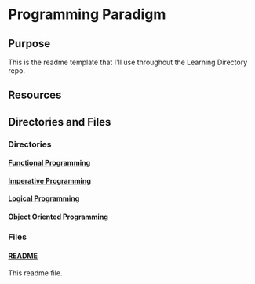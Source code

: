 # Programming Paradigm

## Purpose

This is the readme template that I'll use throughout the Learning Directory repo.

## Resources

## Directories and Files

### Directories

#### [Functional Programming](./FunctionalProgramming/)

#### [Imperative Programming](./ImperativeProgramming/)

#### [Logical Programming](./LogicalProgramming/)

#### [Object Oriented Programming](./ObjectOrientedProgramming/)

### Files

#### [README](./README.md)

This readme file.

